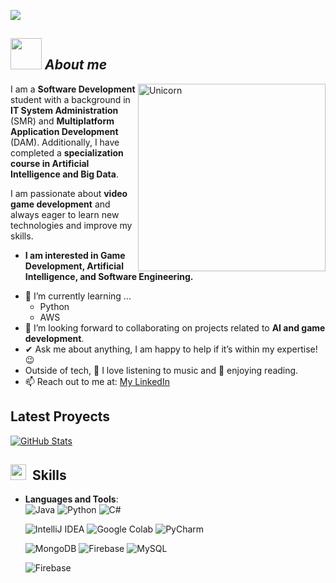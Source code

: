 <p><img src="https://github.com/user-attachments/assets/84a18cf1-aefe-4f91-bb30-561809e10a28"> </p>



## <img src="https://media.tenor.com/2l4-h42qnmcAAAAj/toothless-dancing-toothless.gif" width="50px">&nbsp;***About me***

<img align="right" width=300px alt="Unicorn" src="https://steamuserimages-a.akamaihd.net/ugc/1785093685088208262/C8A0C76768720BA4A6921C278E3BB34192195684/?imw=450&impolicy=Letterbox" />

I am a **Software Development** student with a background in **IT System Administration** (SMR) and **Multiplatform Application Development** (DAM). Additionally, I have completed a **specialization course in Artificial Intelligence and Big Data**.

I am passionate about **video game development** and always eager to learn new technologies and improve my skills.

* **I am interested in Game Development, Artificial Intelligence, and Software Engineering.**
- 🌱 I’m currently learning ...
  - Python
  - AWS
- 👯 I’m looking forward to collaborating on projects related to **AI and game development**.
- ✔ Ask me about anything, I am happy to help if it’s within my expertise! 😉
- Outside of tech, 🎵 I love listening to music and 📖 enjoying reading.
- 📫 Reach out to me at: <a href="www.linkedin.com/in/marcos-baeza-gonzález-513762312">My LinkedIn</a>

## **Latest Proyects**

<div>
  <p>
    <a href="https://github.com/MarcosBGDev/KDD_Process">
      <img src="https://github-readme-stats.vercel.app/api/pin/?username=Bhargavi-hash&repo=HotelFranchiseDBMS" alt="GitHub Stats" />
    </a>
  </p>
</div>

## <img src="https://media2.giphy.com/media/QssGEmpkyEOhBCb7e1/giphy.gif?cid=ecf05e47a0n3gi1bfqntqmob8g9aid1oyj2wr3ds3mg700bl&rid=giphy.gif" width ="25">&nbsp; **Skills**

  - **Languages and Tools**:  
    ![Java](https://img.shields.io/badge/java-%23ED8B00.svg?style=for-the-badge&logo=openjdk&logoColor=white) 
    ![Python](https://img.shields.io/badge/Python%20-%2314354C.svg?style=for-the-badge&logo=python&logoColor=white)
    ![C#](https://img.shields.io/badge/c%23-%23239120.svg?style=for-the-badge&logo=csharp&logoColor=white) 
  
    ![IntelliJ IDEA](https://img.shields.io/badge/IntelliJIDEA-000000.svg?style=for-the-badge&logo=intellij-idea&logoColor=white) 
    ![Google Colab](https://img.shields.io/badge/Google%20Colab-%23F9A825.svg?style=for-the-badge&logo=googlecolab&logoColor=white)
    ![PyCharm](https://img.shields.io/badge/pycharm-143?style=for-the-badge&logo=pycharm&logoColor=black&color=black&labelColor=green)

    ![MongoDB](https://img.shields.io/badge/MongoDB-%234ea94b.svg?style=for-the-badge&logo=mongodb&logoColor=white)
    ![Firebase](https://img.shields.io/badge/firebase-a08021?style=for-the-badge&logo=firebase&logoColor=ffcd34)
    ![MySQL](https://img.shields.io/badge/mysql-4479A1.svg?style=for-the-badge&logo=mysql&logoColor=white)

    ![Firebase](https://img.shields.io/badge/firebase-a08021?style=for-the-badge&logo=firebase&logoColor=ffcd34)

